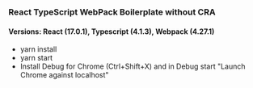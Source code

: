 ### React TypeScript WebPack Boilerplate without CRA

#### Versions: React (17.0.1), Typescript (4.1.3), Webpack (4.27.1)

- yarn install
- yarn start
- Install Debug for Chrome (Ctrl+Shift+X) and in Debug start "Launch Chrome against localhost"
